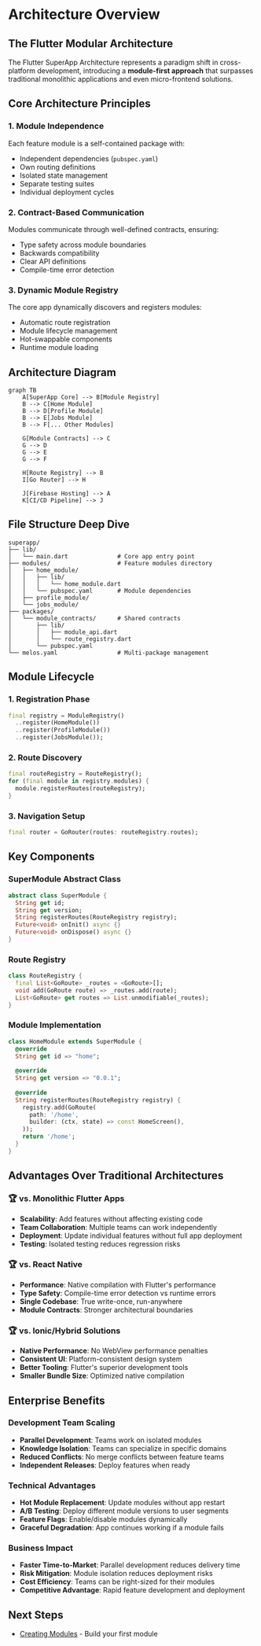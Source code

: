 # Architecture Overview

## The Flutter Modular Architecture

The Flutter SuperApp Architecture represents a paradigm shift in cross-platform development, introducing a **module-first approach** that surpasses traditional monolithic applications and even micro-frontend solutions.

## Core Architecture Principles

### 1. **Module Independence**
Each feature module is a self-contained package with:
- Independent dependencies (`pubspec.yaml`)
- Own routing definitions
- Isolated state management
- Separate testing suites
- Individual deployment cycles

### 2. **Contract-Based Communication**
Modules communicate through well-defined contracts, ensuring:
- Type safety across module boundaries
- Backwards compatibility
- Clear API definitions
- Compile-time error detection

### 3. **Dynamic Module Registry**
The core app dynamically discovers and registers modules:
- Automatic route registration
- Module lifecycle management
- Hot-swappable components
- Runtime module loading

## Architecture Diagram

```mermaid
graph TB
    A[SuperApp Core] --> B[Module Registry]
    B --> C[Home Module]
    B --> D[Profile Module]
    B --> E[Jobs Module]
    B --> F[... Other Modules]
    
    G[Module Contracts] --> C
    G --> D
    G --> E
    G --> F
    
    H[Route Registry] --> B
    I[Go Router] --> H
    
    J[Firebase Hosting] --> A
    K[CI/CD Pipeline] --> J
```

## File Structure Deep Dive

```
superapp/
├── lib/
│   └── main.dart              # Core app entry point
├── modules/                   # Feature modules directory
│   ├── home_module/
│   │   ├── lib/
│   │   │   └── home_module.dart
│   │   └── pubspec.yaml       # Module dependencies
│   ├── profile_module/
│   └── jobs_module/
├── packages/
│   └── module_contracts/      # Shared contracts
│       ├── lib/
│       │   ├── module_api.dart
│       │   └── route_registry.dart
│       └── pubspec.yaml
└── melos.yaml                 # Multi-package management
```

## Module Lifecycle

### 1. **Registration Phase**
```dart
final registry = ModuleRegistry()
  ..register(HomeModule())
  ..register(ProfileModule())
  ..register(JobsModule());
```

### 2. **Route Discovery**
```dart
final routeRegistry = RouteRegistry();
for (final module in registry.modules) {
  module.registerRoutes(routeRegistry);
}
```

### 3. **Navigation Setup**
```dart
final router = GoRouter(routes: routeRegistry.routes);
```

## Key Components

### SuperModule Abstract Class
```dart
abstract class SuperModule {
  String get id;
  String get version;
  String registerRoutes(RouteRegistry registry);
  Future<void> onInit() async {}
  Future<void> onDispose() async {}
}
```

### Route Registry
```dart
class RouteRegistry {
  final List<GoRoute> _routes = <GoRoute>[];
  void add(GoRoute route) => _routes.add(route);
  List<GoRoute> get routes => List.unmodifiable(_routes);
}
```

### Module Implementation
```dart
class HomeModule extends SuperModule {
  @override
  String get id => "home";
  
  @override
  String get version => "0.0.1";
  
  @override
  String registerRoutes(RouteRegistry registry) {
    registry.add(GoRoute(
      path: '/home',
      builder: (ctx, state) => const HomeScreen(),
    ));
    return '/home';
  }
}
```

## Advantages Over Traditional Architectures

### 🏆 **vs. Monolithic Flutter Apps**
- **Scalability**: Add features without affecting existing code
- **Team Collaboration**: Multiple teams can work independently
- **Deployment**: Update individual features without full app deployment
- **Testing**: Isolated testing reduces regression risks

### 🏆 **vs. React Native**
- **Performance**: Native compilation with Flutter's performance
- **Type Safety**: Compile-time error detection vs runtime errors
- **Single Codebase**: True write-once, run-anywhere
- **Module Contracts**: Stronger architectural boundaries

### 🏆 **vs. Ionic/Hybrid Solutions**
- **Native Performance**: No WebView performance penalties
- **Consistent UI**: Platform-consistent design system
- **Better Tooling**: Flutter's superior development tools
- **Smaller Bundle Size**: Optimized native compilation

## Enterprise Benefits

### Development Team Scaling
- **Parallel Development**: Teams work on isolated modules
- **Knowledge Isolation**: Teams can specialize in specific domains
- **Reduced Conflicts**: No merge conflicts between feature teams
- **Independent Releases**: Deploy features when ready

### Technical Advantages
- **Hot Module Replacement**: Update modules without app restart
- **A/B Testing**: Deploy different module versions to user segments
- **Feature Flags**: Enable/disable modules dynamically
- **Graceful Degradation**: App continues working if a module fails

### Business Impact
- **Faster Time-to-Market**: Parallel development reduces delivery time
- **Risk Mitigation**: Module isolation reduces deployment risks
- **Cost Efficiency**: Teams can be right-sized for their modules
- **Competitive Advantage**: Rapid feature development and deployment

## Next Steps

- [Creating Modules](../modules/creating-modules.md) - Build your first module
